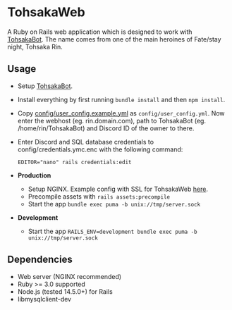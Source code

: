# TohsakaWeb
A Ruby on Rails web application which is designed to work with [TohsakaBot](https://github.com/Luukuton/TohsakaBot). The name comes from one of the main heroines of Fate/stay night, Tohsaka Rin.

## Usage
- Setup [TohsakaBot](https://github.com/Luukuton/TohsakaBot).
- Install everything by first running
   `bundle install` and then `npm install`.
- Copy [config/user_config.example.yml](config/user_config.example.yml) as `config/user_config.yml`. Now enter the webhost (eg. rin.domain.com), path to TohsakaBot (eg. /home/rin/TohsakaBot) and Discord ID of the owner to there.
- Enter Discord and SQL database credentials to config/credentials.ymc.enc with the following command: 
   
   ```
   EDITOR="nano" rails credentials:edit
   ```
   
- **Production**
  - Setup NGINX. Example config with SSL for TohsakaWeb [here](documentation/tohsakaweb_nginx.conf).
  - Precompile assets with `rails assets:precompile`
  - Start the app `bundle exec puma -b unix://tmp/server.sock`
- **Development**
  - Start the app `RAILS_ENV=development bundle exec puma -b unix://tmp/server.sock`

## Dependencies
* Web server (NGINX recommended)
* Ruby >= 3.0 supported
* Node.js (tested 14.5.0+) for Rails
* libmysqlclient-dev
